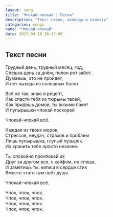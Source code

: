 ```yaml
---
layout: song
title: "Чпокай-чпокай | Песни"
description: "Текст песни, аккорды и скачать"
categories: songs
name: "Чпокай-чпокай"
date: 2017-04-18 16:37:00
---
```



## Текст песни  
Трудный день, трудный месяц, год,  
Спешка день за днём, полон рот забот.  
Думаешь, это не пройдёт,  
И нет выхода из сплошных болот  

Всё не так, знаю я рецепт,  
Как спасти тебя из тюрьмы твоей,  
Как придёшь домой, ты возьми пакет  
И пупырышки чпокай поскорей

Чпокай-чпокай всё.  

Каждая из твоих морок,  
Стрессов, неудач, страхов и проблем  
Лишь пупырышка, глупый пузырёк.  
Их хранить тебе просто незачем  

Ты спокойно прочпокай их  
Друг за другом все, с кайфом, не спеша,  
И заметишь ты: кипиш в сердце стих  
Вместо этого там поёт душа  

Чпокай-чпокай всё.  

Чпок, чпок, чпок.  
Чпок, чпок, чпок.  
Чпок, чпок, чпок.  
Чпок, чпок, чпок.  